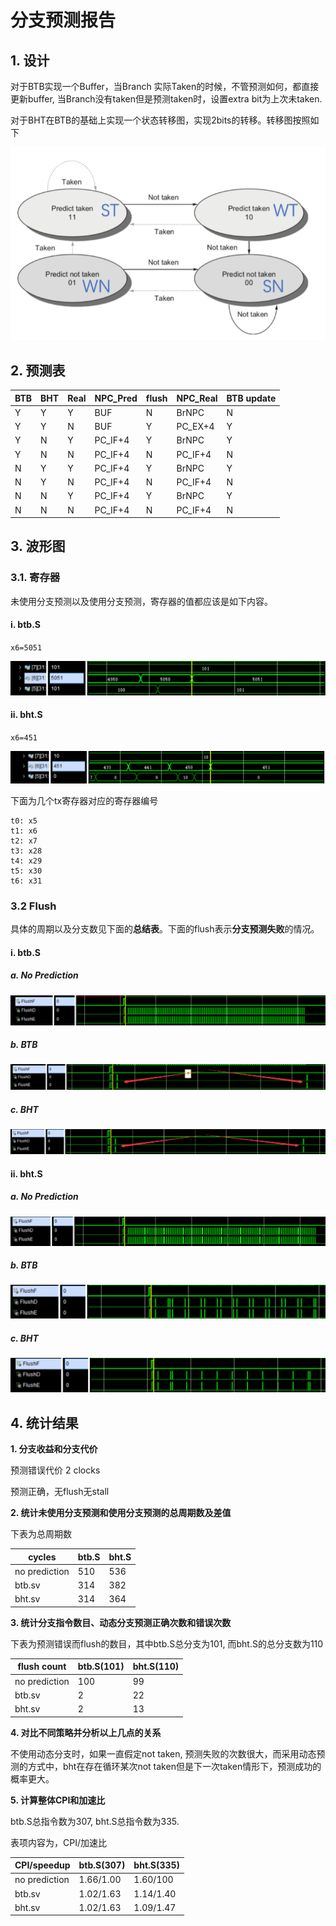 # 分支预测报告

## 1. 设计

对于BTB实现一个Buffer，当Branch 实际Taken的时候，不管预测如何，都直接更新buffer, 当Branch没有taken但是预测taken时，设置extra bit为上次未taken.

对于BHT在BTB的基础上实现一个状态转移图，实现2bits的转移。转移图按照如下

![1559172247965](Branch_Prediction.assets/1559172247965.png)

## 2. 预测表

| BTB  | BHT  | Real | NPC_Pred | flush | NPC_Real | BTB update |
| ---- | ---- | ---- | -------- | ----- | -------- | ---------- |
| Y    | Y    | Y    | BUF      | N     | BrNPC    | N          |
| Y    | Y    | N    | BUF      | Y     | PC_EX+4  | Y          |
| Y    | N    | Y    | PC_IF+4  | Y     | BrNPC    | Y          |
| Y    | N    | N    | PC_IF+4  | N     | PC_IF+4  | N          |
| N    | Y    | Y    | PC_IF+4  | Y     | BrNPC    | Y          |
| N    | Y    | N    | PC_IF+4  | N     | PC_IF+4  | N          |
| N    | N    | Y    | PC_IF+4  | Y     | BrNPC    | Y          |
| N    | N    | N    | PC_IF+4  | N     | PC_IF+4  | N          |

## 3. 波形图

### 3.1. 寄存器

未使用分支预测以及使用分支预测，寄存器的值都应该是如下内容。

#### i. btb.S

`x6=5051`

![1558958606591](Branch_Prediction.assets/1558958606591.png)

#### ii. bht.S

`x6=451`

![1558958856543](Branch_Prediction.assets/1558958856543.png)

下面为几个tx寄存器对应的寄存器编号

```
t0: x5
t1: x6
t2: x7
t3: x28
t4: x29
t5: x30
t6: x31
```

### 3.2 Flush

具体的周期以及分支数见下面的**总结表**。下面的flush表示**分支预测失败**的情况。

#### i. btb.S

##### a. No Prediction

![1559033490033](Branch_Prediction.assets/1559033490033.png)

##### b. BTB

![1559033391350](Branch_Prediction.assets/1559033391350.png)

##### c. BHT

![1559033564088](Branch_Prediction.assets/1559033564088.png)

#### ii. bht.S

##### a. No Prediction

![1559033684254](Branch_Prediction.assets/1559033684254.png)

##### b. BTB

![1559033817681](Branch_Prediction.assets/1559033817681.png)

##### **c. BHT**

![1559033740708](Branch_Prediction.assets/1559033740708.png)



## 4. 统计结果

**1. 分支收益和分支代价** 

预测错误代价 2 clocks

预测正确，无flush无stall

**2. 统计未使用分支预测和使用分支预测的总周期数及差值** 

下表为总周期数

| cycles        | btb.S | bht.S |
| ------------- | ----- | ----- |
| no prediction | 510   | 536   |
| btb.sv        | 314   | 382   |
| bht.sv        | 314   | 364   |

**3. 统计分支指令数目、动态分支预测正确次数和错误次数** 

下表为预测错误而flush的数目，其中btb.S总分支为101, 而bht.S的总分支数为110

| flush count   | btb.S(101) | bht.S(110) |
| ------------- | ---------- | ---------- |
| no prediction | 100        | 99         |
| btb.sv        | 2          | 22         |
| bht.sv        | 2          | 13         |

**4. 对比不同策略并分析以上几点的关系**

不使用动态分支时，如果一直假定not taken, 预测失败的次数很大，而采用动态预测的方式中，bht在存在循环某次not taken但是下一次taken情形下，预测成功的概率更大。

**5. 计算整体CPI和加速比**

btb.S总指令数为307, bht.S总指令数为335.

表项内容为，CPI/加速比

| CPI/speedup   | btb.S(307) | bht.S(335) |
| ------------- | ---------- | ---------- |
| no prediction | 1.66/1.00  | 1.60/100   |
| btb.sv        | 1.02/1.63  | 1.14/1.40  |
| bht.sv        | 1.02/1.63  | 1.09/1.47  |

